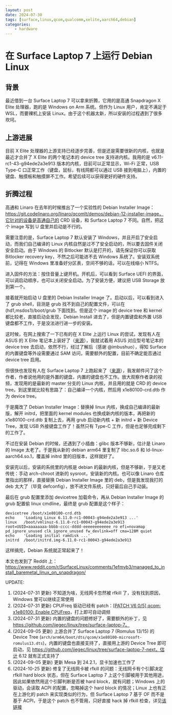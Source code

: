 ```yaml
---
layout: post
date: 2024-07-30
tags: [surface,linux,qcom,qualcomm,xelite,aarch64,debian]
categories:
    - hardware
---
```


# 在 Surface Laptop 7 上运行 Debian Linux

## 背景

最近借到一台 Surface Laptop 7 可以拿来折腾，它用的是高通 Snapdragon X Elite 处理器，跑的是 Windows on Arm 系统。但作为 Linux 用户，肯定不满足于 WSL，而要裸机上安装 Linux。由于这个机器太新，所以安装的过程遇到了很多坎坷。

<!-- more -->

## 上游进展

目前 X Elite 处理器的上游支持已经逐步完善，但是还是需要很新的内核，也就是最近才合并了 X Elite 的两个笔记本的 device tree 支持进内核。我用的是 v6.11-rc1-43-g94ede2a3e913 版本的内核，目前可以正常显示，Wi-Fi 正常，USB Type-C 口正常工作（键盘，鼠标，有线网都可以通过 USB 接到电脑上），内置的键盘、触摸板和触摸屏不工作。希望后续可以获得更好的硬件支持。

## 折腾过程

高通和 Linaro 在去年的时候推出了一个实验性的 Debian Installer Image：https://git.codelinaro.org/linaro/qcomlt/demos/debian-12-installer-image，它针对的设备是高通自己的 CRD 设备，和 Surface Laptop 7 不同。自然，把这个 image 写到 U 盘里并启动是不行的。

需要注意的是，Surface Laptop 7 默认安装了 Windows，并且开启了安全启动，而我们自己编译的 Linux 内核自然是过不了安全启动的，所以要去固件关闭安全启动。由于 Windows 的 Bitlocker 默认是打开的，请先保证你可以获取 Bitlocker recovery key，不然之后可能进不去 Windows 系统了。安装双系统前，记得在 Windows 里准备好分区表，空间不够的话，可以在线缩小 NTFS。

进入固件的方法：按住音量上键开机。开机后，可以看到 Surface UEFI 的界面，可以调启动顺序，也可以关闭安全启动。为了安装方便，建议把 USB Storage 放到第一个。

接着就开始启动 U 盘里的 Debian Installer Image 了。启动以后，可以看到进入了 grub shell，目测是 grub 找不到自己的配置文件，可以在 (hd1,msdos1)/boot/grub 下面找到。但是这个 image 的 device tree 和 kernel 都比较老，直接启动会发现，Debian Install 进去了，但是内置键盘和外置 USB 键盘都不工作，于是没法进行进一步的安装。

这时候，在网上搜索了一下已有的在 X Elite 上运行 Linux 的尝试，发现有人在 ASUS 的 X Elite 笔记本上装好了（[来源](https://matrix.org/_matrix/media/v3/download/matrix.org/hrxnkHBVEacnUGKSnHPMUHRX/1000004724.jpg)），我就试着用 ASUS 对应型号笔记本的 device tree 去启动，依然不行，经过了解后（感谢 @imbushuo），得知 Surface 的内置键盘等外设需要通过 SAM 访问，需要额外的配置，目前不确定能否通过 device tree 启用。

但很快也发现有人在 Surface Laptop 7 上跑起来了（[来源](https://x.com/merckhung/status/1804972131182354604)），我发邮件问了这个作者，作者说他用的是外置的键盘，内置的键盘也不工作。放大观察作者录的视频，发现用的是最新的 master 分支的 Linux 内核，并且用的就是 CRD 的 device tree。到这里就比较有思路了：自己编译一个内核，然后用 x1e80100-crd.dtb 作为 device tree。

于是魔改了 Debian Installer Image：替换掉 linux 内核，换成自己编译的最新版，解开 initrd，把里面的 kernel modules 也换成新内核的版本，再把新的 x1e80100-crd.dtb 复制上去，再用 grub 启动新内核 + 新 initrd + 新 Device Tree，发现 USB 外接键盘工作了！虽然只有 Type-C 工作，但是也足够完成剩下的工作了。

不过在安装 Debian 的时候，还遇到了小插曲：glibc 版本不够新，估计是 Linaro 的 Image 太老了。于是我从新的 debian arm64 里复制了 libc.so.6 和 ld-linux-aarch64.so.1，覆盖掉 initrd 里的旧版本，这样就好了。

安装完以后，安装的系统里的内核是 debian 的最新内核，但是不够新，于是又老传统：手动 arch-chroot 进新的 sysroot，安装新的内核。也可以像 Linaro 仓库里指出的那样，直接替换 Debian Installer Image 里的 deb，但是我发现我打的 deb 太大了（毕竟 defconfig），放不进文件系统，只好最后自己手动装。

最后在 grub 配置里添加 devicetree 加载命令，再从 Debian Installer Image 的 grub 配置偷 linux cmdline，最终是 grub 配置是这个样子：

```shell
devicetree /boot/x1e80100-crd.dtb
echo    'Loading Linux 6.11.0-rc1-00043-g94ede2a3e913 ...'
linux   /boot/vmlinuz-6.11.0-rc1-00043-g94ede2a3e913 root=UUID=aaaaaaaa-bbbb-cccc-dddd-eeeeeeeeeeee ro efi=novamap pd_ignore_unused clk_ignore_unused fw_devlink=off cma=128M quiet
echo    'Loading initial ramdisk ...'
initrd  /boot/initrd.img-6.11.0-rc1-00043-g94ede2a3e913
```

这样搞完，Debian 系统就正常起来了！

本文也发到了 Reddit 上：https://www.reddit.com/r/SurfaceLinux/comments/1efmyb3/managed_to_install_baremetal_linux_on_snapdragon/

UPDATE:

1. (2024-07-31 更新) 不知道为啥，无线网卡忽然被 rfkill 了，没有找到原因，Windows 里可以继续正常使用
2. (2024-07-31 更新) CPUFreq 驱动已经有 patch：[[PATCH V6 0/5] qcom: x1e80100: Enable CPUFreq](https://patchew.org/linux/20240612124056.39230-1-quic._5Fsibis@quicinc.com/)，打上即可自动调频
3. (2024-07-31 更新) 内置的键盘的问题修好了，需要额外的补丁，见 https://github.com/jiegec/linux/tree/surface-laptop-7。
4. (2024-09-05 更新) 上游合并了 Surface Laptop 7 (Romulus 13/15) 的 Device Tree (`arch/arm64/boot/dts/qcom/x1e80100-microsoft-romulus13.dts`)，内置的键盘也直接支持了，直接用上游的 Device Tree 即可启动，见 https://github.com/jiegec/linux/tree/surface-laptop-7-next，估计 6.12 就有正式支持了
5. (2024-09-05 更新) 更新 Mesa 到 24.2.1，显卡加速也工作了
6. (2024-10-25 更新) 修复了无线网卡被 rfkill 的问题：无线网卡有个引脚决定 rfkill hard block 状态，但在 Surface Laptop 7 上这个引脚被用于其他用途，因此如果依然用这个引脚判断是否被 hard block，就有问题；Windows 上的驱动，会读取 ACPI 的配置，忽略掉这个 hard block 的情况；Linux 上也有正在上游化的 patch 来实现类似的行为，但 Surface Laptop 7 基于 OF 而不是基于 ACPI，于是这个 patch 也不管用，只好直接 hack 掉 rfkill 检查，详见[该链接](https://github.com/dwhinham/linux-surface-pro-11/issues/1#issuecomment-2628699027)
